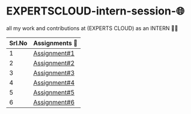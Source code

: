 # EXPERTSCLOUD-intern-session-🌐
all my work and contributions at (EXPERTS CLOUD) as an INTERN 🧑‍💻

|Srl.No|Assignments 📝|
|---------|-----------|
|1 |[Assignment#1](./assignment-1.md)|
|2 |[Assignment#2](./assignment-2.md)|
|3 |[Assignment#3](./assignment#3.md)|
|4 |[Assignment#4](./assignment#4.md)|
|5 |[Assignment#5](./assignment#5.md)|
|6 |[Assignment#6](./assignment#6.md)|

